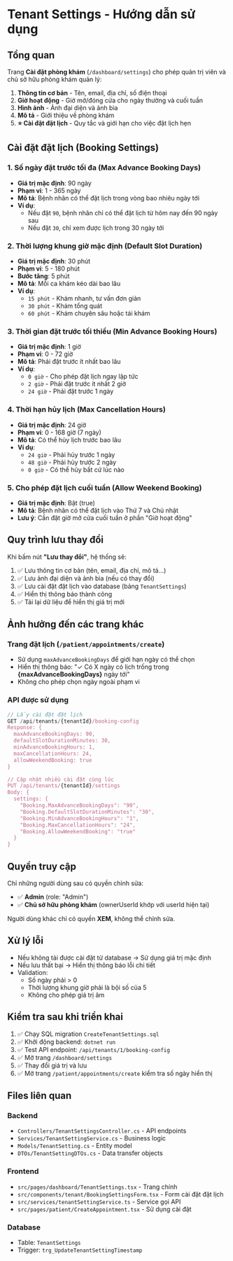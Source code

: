 # Tenant Settings - Hướng dẫn sử dụng

## Tổng quan

Trang **Cài đặt phòng khám** (`/dashboard/settings`) cho phép quản trị viên và chủ sở hữu phòng khám quản lý:

1. **Thông tin cơ bản** - Tên, email, địa chỉ, số điện thoại
2. **Giờ hoạt động** - Giờ mở/đóng cửa cho ngày thường và cuối tuần
3. **Hình ảnh** - Ảnh đại diện và ảnh bìa
4. **Mô tả** - Giới thiệu về phòng khám
5. **⭐ Cài đặt đặt lịch** - Quy tắc và giới hạn cho việc đặt lịch hẹn

## Cài đặt đặt lịch (Booking Settings)

### 1. Số ngày đặt trước tối đa (Max Advance Booking Days)
- **Giá trị mặc định**: 90 ngày
- **Phạm vi**: 1 - 365 ngày
- **Mô tả**: Bệnh nhân có thể đặt lịch trong vòng bao nhiêu ngày tới
- **Ví dụ**: 
  - Nếu đặt `90`, bệnh nhân chỉ có thể đặt lịch từ hôm nay đến 90 ngày sau
  - Nếu đặt `30`, chỉ xem được lịch trong 30 ngày tới

### 2. Thời lượng khung giờ mặc định (Default Slot Duration)
- **Giá trị mặc định**: 30 phút
- **Phạm vi**: 5 - 180 phút
- **Bước tăng**: 5 phút
- **Mô tả**: Mỗi ca khám kéo dài bao lâu
- **Ví dụ**:
  - `15 phút` - Khám nhanh, tư vấn đơn giản
  - `30 phút` - Khám tổng quát
  - `60 phút` - Khám chuyên sâu hoặc tái khám

### 3. Thời gian đặt trước tối thiểu (Min Advance Booking Hours)
- **Giá trị mặc định**: 1 giờ
- **Phạm vi**: 0 - 72 giờ
- **Mô tả**: Phải đặt trước ít nhất bao lâu
- **Ví dụ**:
  - `0 giờ` - Cho phép đặt lịch ngay lập tức
  - `2 giờ` - Phải đặt trước ít nhất 2 giờ
  - `24 giờ` - Phải đặt trước 1 ngày

### 4. Thời hạn hủy lịch (Max Cancellation Hours)
- **Giá trị mặc định**: 24 giờ
- **Phạm vi**: 0 - 168 giờ (7 ngày)
- **Mô tả**: Có thể hủy lịch trước bao lâu
- **Ví dụ**:
  - `24 giờ` - Phải hủy trước 1 ngày
  - `48 giờ` - Phải hủy trước 2 ngày
  - `0 giờ` - Có thể hủy bất cứ lúc nào

### 5. Cho phép đặt lịch cuối tuần (Allow Weekend Booking)
- **Giá trị mặc định**: Bật (true)
- **Mô tả**: Bệnh nhân có thể đặt lịch vào Thứ 7 và Chủ nhật
- **Lưu ý**: Cần đặt giờ mở cửa cuối tuần ở phần "Giờ hoạt động"

## Quy trình lưu thay đổi

Khi bấm nút **"Lưu thay đổi"**, hệ thống sẽ:

1. ✅ Lưu thông tin cơ bản (tên, email, địa chỉ, mô tả...)
2. ✅ Lưu ảnh đại diện và ảnh bìa (nếu có thay đổi)
3. ✅ Lưu cài đặt đặt lịch vào database (bảng `TenantSettings`)
4. ✅ Hiển thị thông báo thành công
5. ✅ Tải lại dữ liệu để hiển thị giá trị mới

## Ảnh hưởng đến các trang khác

### Trang đặt lịch (`/patient/appointments/create`)
- Sử dụng `maxAdvanceBookingDays` để giới hạn ngày có thể chọn
- Hiển thị thông báo: "✓ Có X ngày có lịch trống trong **{maxAdvanceBookingDays}** ngày tới"
- Không cho phép chọn ngày ngoài phạm vi

### API được sử dụng

```typescript
// Lấy cài đặt đặt lịch
GET /api/tenants/{tenantId}/booking-config
Response: {
  maxAdvanceBookingDays: 90,
  defaultSlotDurationMinutes: 30,
  minAdvanceBookingHours: 1,
  maxCancellationHours: 24,
  allowWeekendBooking: true
}

// Cập nhật nhiều cài đặt cùng lúc
PUT /api/tenants/{tenantId}/settings
Body: {
  settings: {
    "Booking.MaxAdvanceBookingDays": "90",
    "Booking.DefaultSlotDurationMinutes": "30",
    "Booking.MinAdvanceBookingHours": "1",
    "Booking.MaxCancellationHours": "24",
    "Booking.AllowWeekendBooking": "true"
  }
}
```

## Quyền truy cập

Chỉ những người dùng sau có quyền chỉnh sửa:
- ✅ **Admin** (role: "Admin")
- ✅ **Chủ sở hữu phòng khám** (ownerUserId khớp với userId hiện tại)

Người dùng khác chỉ có quyền **XEM**, không thể chỉnh sửa.

## Xử lý lỗi

- Nếu không tải được cài đặt từ database → Sử dụng giá trị mặc định
- Nếu lưu thất bại → Hiển thị thông báo lỗi chi tiết
- Validation:
  - Số ngày phải > 0
  - Thời lượng khung giờ phải là bội số của 5
  - Không cho phép giá trị âm

## Kiểm tra sau khi triển khai

1. ✅ Chạy SQL migration `CreateTenantSettings.sql`
2. ✅ Khởi động backend: `dotnet run`
3. ✅ Test API endpoint: `/api/tenants/1/booking-config`
4. ✅ Mở trang `/dashboard/settings`
5. ✅ Thay đổi giá trị và lưu
6. ✅ Mở trang `/patient/appointments/create` kiểm tra số ngày hiển thị

## Files liên quan

### Backend
- `Controllers/TenantSettingsController.cs` - API endpoints
- `Services/TenantSettingService.cs` - Business logic
- `Models/TenantSetting.cs` - Entity model
- `DTOs/TenantSettingDTOs.cs` - Data transfer objects

### Frontend
- `src/pages/dashboard/TenantSettings.tsx` - Trang chính
- `src/components/tenant/BookingSettingsForm.tsx` - Form cài đặt đặt lịch
- `src/services/tenantSettingService.ts` - Service gọi API
- `src/pages/patient/CreateAppointment.tsx` - Sử dụng cài đặt

### Database
- Table: `TenantSettings`
- Trigger: `trg_UpdateTenantSettingTimestamp`

